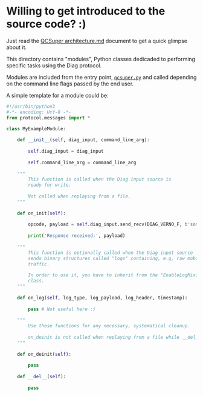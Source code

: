 # Willing to get introduced to the source code? :)

Just read the [QCSuper architecture.md](../docs/QCSuper%20architecture.md) document to get a quick glimpse about it.

This directory contains "modules", Python classes dedicaded to performing specific tasks using the Diag protocol.

Modules are included from the entry point, [`qcsuper.py`](../qcsuper.py) and called depending on the command line flags passed by the end user.

A simple template for a module could be:

```python
#!/usr/bin/python3
#-*- encoding: Utf-8 -*-
from protocol.messages import *

class MyExampleModule:
    
    def __init__(self, diag_input, command_line_arg):
        
        self.diag_input = diag_input
        
        self.command_line_arg = command_line_arg
    
    """
        This function is called when the Diag input source is
        ready for write.
        
        Not called when replaying from a file.
    """
    
    def on_init(self):
    
        opcode, payload = self.diag_input.send_recv(DIAG_VERNO_F, b'some raw payload')
        
        print('Response received:', payload)
    
    """
        This function is optionally called when the Diag input source
        sends binary structures called "logs" containing, e.g, raw mobile
        traffic.
        
        In order to use it, you have to inherit from the "EnableLogMixin"
        class.
    """
    
    def on_log(self, log_type, log_payload, log_header, timestamp):
    
        pass # Not useful here :)
    
    """
        Use these functions for any necessary, systematical cleanup.
        
        on_deinit is not called when replaying from a file while __del__ is.
    """
    
    def on_deinit(self):
    
        pass
    
    def __del__(self):
    
        pass
```
